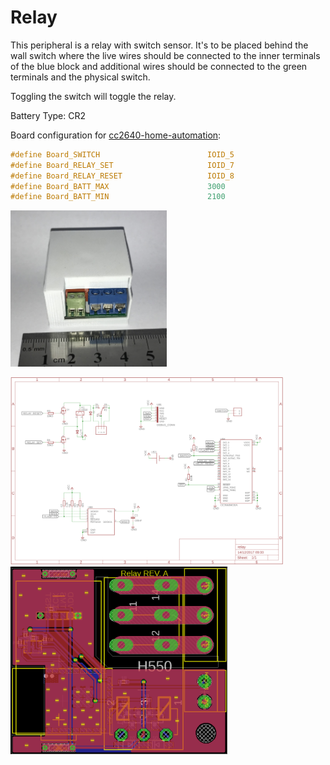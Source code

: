 # Relay

This peripheral is a relay with switch sensor. It's to be placed behind the wall
switch where the live wires should be connected to the inner terminals of the
blue block and additional wires should be connected to the green terminals and
the physical switch.

Toggling the switch will toggle the relay.

Battery Type: CR2

Board configuration for
[cc2640-home-automation](https://github.com/shmuelzon/cc2640-home-automation):
```c
#define Board_SWITCH                        IOID_5
#define Board_RELAY_SET                     IOID_7
#define Board_RELAY_RESET                   IOID_8
#define Board_BATT_MAX                      3000
#define Board_BATT_MIN                      2100
```

<img src="example.jpg" height="250" />

<img src="relay-schematic.png" height="300" /> <img src="relay-layout.png" height="300" />
